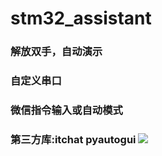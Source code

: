 # stm32_assistant

<h3/>解放双手，自动演示

<h3/>自定义串口

<h3/>微信指令输入或自动模式

<h3/>第三方库:itchat pyautogui

<img src="https://github.com/SurpassHR/stm32_assitant/blob/master/%E7%A4%BA%E6%84%8F%E5%9B%BE1.png">
